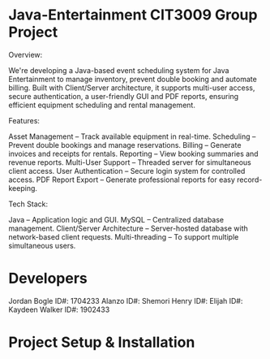 # Java-Entertainment CIT3009 Group Project

Overview:

We're developing a Java-based event scheduling system for Java Entertainment to manage inventory, prevent double booking and automate billing. Built with Client/Server architecture, it supports multi-user access, secure authentication, a user-friendly GUI and PDF reports, ensuring efficient equipment scheduling and rental management.


Features:

Asset Management – Track available equipment in real-time.
Scheduling – Prevent double bookings and manage reservations.
Billing – Generate invoices and receipts for rentals.
Reporting – View booking summaries and revenue reports.
Multi-User Support – Threaded server for simultaneous client access.
User Authentication – Secure login system for controlled access.
PDF Report Export – Generate professional reports for easy record-keeping.


Tech Stack:

Java – Application logic and GUI.
MySQL – Centralized database management.
Client/Server Architecture – Server-hosted database with network-based client requests.
Multi-threading – To support multiple simultaneous users.

# Developers

Jordan Bogle ID#: 1704233
Alanzo ID#:
Shemori Henry ID#:
Elijah ID#:
Kaydeen Walker ID#: 1902433

# Project Setup & Installation 



